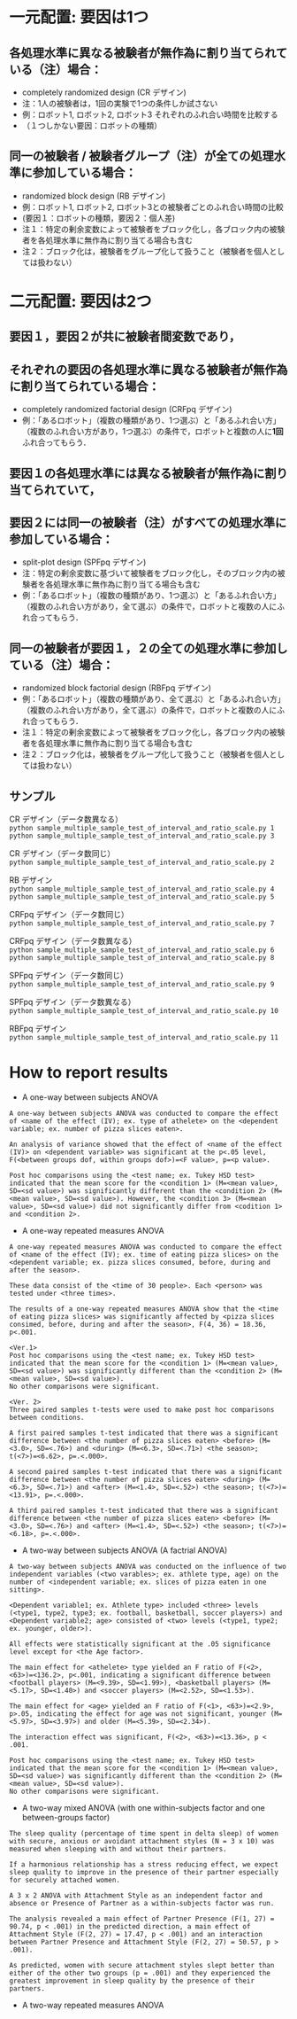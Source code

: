 # 一元配置: 要因は1つ

## 各処理水準に異なる被験者が無作為に割り当てられている（注）場合： 

- completely randomized design (CR デザイン)
- 注：1人の被験者は，1回の実験で1つの条件しか試さない  
- 例：ロボット1, ロボット2, ロボット3 それぞれのふれ合い時間を比較する    
- （１つしかない要因：ロボットの種類）  

## 同一の被験者 / 被験者グループ（注）が全ての処理水準に参加している場合： 

- randomized block design (RB デザイン)
- 例：ロボット1, ロボット2, ロボット3との被験者ごとのふれ合い時間の比較   
- (要因１：ロボットの種類，要因２：個人差)  
- 注１：特定の剰余変数によって被験者をブロック化し，各ブロック内の被験者を各処理水準に無作為に割り当てる場合も含む
- 注２：ブロック化は，被験者をグループ化して扱うこと（被験者を個人としては扱わない）  

# 二元配置: 要因は2つ

## 要因１，要因２が共に被験者間変数であり，
## それぞれの要因の各処理水準に異なる被験者が無作為に割り当てられている場合：

- completely randomized factorial design (CRFpq デザイン)
- 例：「あるロボット」（複数の種類があり、1つ選ぶ）と「あるふれ合い方」（複数のふれ合い方があり，1つ選ぶ）の条件で，ロボットと複数の人に**1回**ふれ合ってもらう．  

## 要因１の各処理水準には異なる被験者が無作為に割り当てられていて，
## 要因２には同一の被験者（注）がすべての処理水準に参加している場合： 

- split-plot design (SPFpq デザイン)
- 注：特定の剰余変数に基づいて被験者をブロック化し，そのブロック内の被験者を各処理水準に無作為に割り当てる場合も含む
- 例：「あるロボット」（複数の種類があり、1つ選ぶ）と「あるふれ合い方」（複数のふれ合い方があり，全て選ぶ）の条件で，ロボットと複数の人にふれ合ってもらう．  

## 同一の被験者が要因１，２の全ての処理水準に参加している（注）場合：

- randomized block factorial design (RBFpq デザイン)
- 例：「あるロボット」（複数の種類があり、全て選ぶ）と「あるふれ合い方」（複数のふれ合い方があり，全て選ぶ）の条件で，ロボットと複数の人にふれ合ってもらう．  
- 注１：特定の剰余変数によって被験者をブロック化し，各ブロック内の被験者を各処理水準に無作為に割り当てる場合も含む
- 注２：ブロック化は，被験者をグループ化して扱うこと（被験者を個人としては扱わない）  

## サンプル

CR デザイン（データ数異なる）  
```python sample_multiple_sample_test_of_interval_and_ratio_scale.py 1```  
```python sample_multiple_sample_test_of_interval_and_ratio_scale.py 3```  

CR デザイン（データ数同じ）  
```python sample_multiple_sample_test_of_interval_and_ratio_scale.py 2```  

RB デザイン  
```python sample_multiple_sample_test_of_interval_and_ratio_scale.py 4```  
```python sample_multiple_sample_test_of_interval_and_ratio_scale.py 5```  

CRFpq デザイン（データ数同じ）  
```python sample_multiple_sample_test_of_interval_and_ratio_scale.py 7```  

CRFpq デザイン（データ数異なる）  
```python sample_multiple_sample_test_of_interval_and_ratio_scale.py 6```  
```python sample_multiple_sample_test_of_interval_and_ratio_scale.py 8```  

SPFpq デザイン（データ数同じ）  
```python sample_multiple_sample_test_of_interval_and_ratio_scale.py 9```  

SPFpq デザイン（データ数異なる）  
```python sample_multiple_sample_test_of_interval_and_ratio_scale.py 10```  

RBFpq デザイン  
```python sample_multiple_sample_test_of_interval_and_ratio_scale.py 11```  

# How to report results

- A one-way between subjects ANOVA

```
A one-way between subjects ANOVA was conducted to compare the effect of <name of the effect (IV); ex. type of athelete> on the <dependent variable; ex. number of pizza slices eaten>.

An analysis of variance showed that the effect of <name of the effect (IV)> on <dependent variable> was significant at the p<.05 level, F(<between groups dof, within groups dof>)=<F value>, p=<p value>. 

Post hoc comparisons using the <test name; ex. Tukey HSD test> indicated that the mean score for the <condition 1> (M=<mean value>, SD=<sd value>) was significantly different than the <condition 2> (M=<mean value>, SD=<sd value>). However, the <condition 3> (M=<mean value>, SD=<sd value>) did not significantly differ from <codition 1> and <condition 2>.
```

- A one-way repeated measures ANOVA

```
A one-way repeated measures ANOVA was conducted to compare the effect of <name of the effect (IV); ex. time of eating pizza slices> on the <dependent variable; ex. pizza slices consumed, before, during and after the season>.

These data consist of the <time of 30 people>. Each <person> was tested under <three times>. 

The results of a one-way repeated measures ANOVA show that the <time of eating pizza slices> was significantly affected by <pizza slices consimed, before, during and after the season>, F(4, 36) = 18.36, p<.001.

<Ver.1>
Post hoc comparisons using the <test name; ex. Tukey HSD test> indicated that the mean score for the <condition 1> (M=<mean value>, SD=<sd value>) was significantly different than the <condition 2> (M=<mean value>, SD=<sd value>). 
No other comparisons were significant.

<Ver. 2>
Three paired samples t-tests were used to make post hoc comparisons between conditions. 

A first paired samples t-test indicated that there was a significant difference between <the number of pizza slices eaten> <before> (M=<3.0>, SD=<.76>) and <during> (M=<6.3>, SD=<.71>) <the season>; t(<7>)=<6.62>, p=.<.000>.

A second paired samples t-test indicated that there was a significant difference between <the number of pizza slices eaten> <during> (M=<6.3>, SD=<.71>) and <after> (M=<1.4>, SD=<.52>) <the season>; t(<7>)=<13.91>, p=.<.000>.

A third paired samples t-test indicated that there was a significant difference between <the number of pizza slices eaten> <before> (M=<3.0>, SD=<.76>) and <after> (M=<1.4>, SD=<.52>) <the season>; t(<7>)=<6.18>, p=.<.000>.
```

- A two-way between subjects ANOVA (A factrial ANOVA)

```
A two-way between subjects ANOVA was conducted on the influence of two independent variables (<two varables>; ex. athlete type, age) on the number of <independent variable; ex. slices of pizza eaten in one sitting>. 

<Dependent variable1; ex. Athlete type> included <three> levels (<type1, type2, type3; ex. football, basketball, soccer players>) and <Dependent variable2; age> consisted of <two> levels (<type1, type2; ex. younger, older>). 

All effects were statistically significant at the .05 significance level except for <the Age factor>.

The main effect for <athelete> type yielded an F ratio of F(<2>, <63>)=<136.2>, p<.001, indicating a significant difference between <football players> (M=<9.39>, SD=<1.99>), <basketball players> (M=<5.17>, SD=<1.40>) and <soccer players> (M=<2.52>, SD=<1.53>).

The main effect for <age> yielded an F ratio of F(<1>, <63>)=<2.9>, p>.05, indicating the effect for age was not significant, younger (M=<5.97>, SD=<3.97>) and older (M=<5.39>, SD=<2.34>).

The interaction effect was significant, F(<2>, <63>)=<13.36>, p < .001.

Post hoc comparisons using the <test name; ex. Tukey HSD test> indicated that the mean score for the <condition 1> (M=<mean value>, SD=<sd value>) was significantly different than the <condition 2> (M=<mean value>, SD=<sd value>). 
No other comparisons were significant.
```

- A two-way mixed ANOVA (with one within-subjects factor and one between-groups factor)

```
The sleep quality (percentage of time spent in delta sleep) of women with secure, anxious or avoidant attachment styles (N = 3 x 10) was measured when sleeping with and without their partners. 

If a harmonious relationship has a stress reducing effect, we expect sleep quality to improve in the presence of their partner especially for securely attached women. 

A 3 x 2 ANOVA with Attachment Style as an independent factor and absence or Presence of Partner as a within-subjects factor was run. 

The analysis revealed a main effect of Partner Presence (F(1, 27) = 90.74, p < .001) in the predicted direction, a main effect of Attachment Style (F(2, 27) = 17.47, p < .001) and an interaction between Partner Presence and Attachment Style (F(2, 27) = 50.57, p > .001). 

As predicted, women with secure attachment styles slept better than either of the other two groups (p = .001) and they experienced the greatest improvement in sleep quality by the presence of their partners.
```

- A two-way repeated measures ANOVA 

```

```